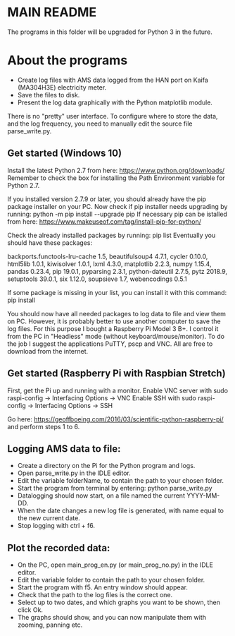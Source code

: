 # MAIN README

The programs in this folder will be upgraded for Python 3 in the future.

About the programs
==================
* Create log files with AMS data logged from the HAN port on Kaifa (MA304H3E) electricity meter.
* Save the files to disk.
* Present the log data graphically with the Python matplotlib module.

There is no "pretty" user interface. To configure where to store the data, and the log frequency, you need to manually edit the source file parse_write.py.

Get started (Windows 10)
------------------------
Install the latest Python 2.7 from here: https://www.python.org/downloads/
Remember to check the box for installing the Path Environment variable for Python 2.7.

If you installed version 2.7.9 or later, you should already have the pip package installer on your PC.
Now check if pip installer needs upgrading by running: python -m pip install --upgrade pip
If necessary pip can be istalled from here: https://www.makeuseof.com/tag/install-pip-for-python/

Check the already installed packages by running: pip list
Eventually you should have these packages:

backports.functools-lru-cache 1.5, beautifulsoup4 4.7.1, cycler 0.10.0, html5lib 1.0.1, kiwisolver 1.0.1, lxml 4.3.0, matplotlib 2.2.3, numpy 1.15.4, pandas 0.23.4, pip 19.0.1, pyparsing 2.3.1, python-dateutil 2.7.5, pytz 2018.9, setuptools 39.0.1, six 1.12.0, soupsieve 1.7, webencodings 0.5.1

If some package is missing in your list, you can install it with this command: pip install <package name>

You should now have all needed packages to log data to file and view them on PC. However, it is probably better to use another computer to save the log files. For this purpose I bought a Raspberry Pi Model 3 B+. I control it from the PC in "Headless" mode (without keyboard/mouse/monitor). To do the job I suggest the applications PuTTY, pscp and VNC. All are free to download from the internet.

Get started (Raspberry Pi with Raspbian Stretch)
------------------------------------------------
First, get the Pi up and running with a monitor.
Enable VNC server with sudo raspi-config -> Interfacing Options -> VNC
Enable SSH with sudo raspi-config -> Interfacing Options -> SSH

Go here: https://geoffboeing.com/2016/03/scientific-python-raspberry-pi/ and perform steps 1 to 6.

Logging AMS data to file:
-------------------------
* Create a directory on the Pi for the Python program and logs.
* Open parse_write.py in the IDLE editor.
* Edit the variable folderName, to contain the path to your chosen folder.
* Start the program from terminal by entering: python parse_write.py
* Datalogging should now start, on a file named the current YYYY-MM-DD.
* When the date changes a new log file is generated, with name equal to the new current date.
* Stop logging with ctrl + f6.

Plot the recorded data:
-----------------------
* On the PC, open main_prog_en.py (or main_prog_no.py) in the IDLE editor.
* Edit the variable folder to contain the path to your chosen folder.
* Start the program with f5. An entry window should appear.
* Check that the path to the log files is the correct one.
* Select up to two dates, and which graphs you want to be shown, then click Ok.
* The graphs should show, and you can now manipulate them with zooming, panning etc.
